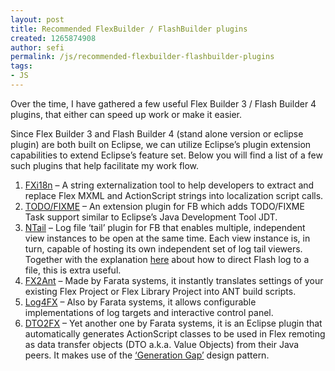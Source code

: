 ```yaml
---
layout: post
title: Recommended FlexBuilder / FlashBuilder plugins
created: 1265874908
author: sefi
permalink: /js/recommended-flexbuilder-flashbuilder-plugins
tags:
- JS
---
```

<p>Over the time, I have gathered a few useful Flex Builder 3 / Flash Builder 4 plugins, that either can speed up work or make it easier.</p>
<p>Since Flex Builder 3 and Flash Builder 4 (stand alone version or eclipse plugin) are both built on Eclipse, we can utilize Eclipse&rsquo;s plugin extension capabilities to extend Eclipse&rsquo;s feature set. Below you will find a list of a few such plugins that help facilitate my work flow.</p>
<ol>
    <li><a target="_blank" href="http://marketplace.eclipse.org/content/flex-builder-3-string-localization-tool">FXi18n</a> &ndash; A string externalization tool to help developers to extract and replace Flex MXML and ActionScript strings into localization script calls.</li>
    <li><a target="_blank" href="http://www.richinternet.de/blog/index.cfm?entry=911D4B57-0F0D-5A73-AF6F4D4D04099757">TODO/FIXME</a> &ndash; An extension plugin for FB which adds TODO/FIXME Task support similar to Eclipse&rsquo;s Java Development Tool JDT.</li>
    <li><a target="_blank" href="http://www.certiv.net/products/ntail.html">NTail</a> &ndash; Log file &lsquo;tail&rsquo; plugin for FB that enables multiple, independent view instances to be open at the same time. Each view instance is, in turn, capable of hosting its own independent set of log tail viewers. Together with the explanation <a target="_blank" href="http://blog.flexexamples.com/2007/08/26/debugging-flex-applications-with-mmcfg-and-flashlogtxt/">here</a> about how to direct Flash log to a file, this is extra useful.</li>
    <li><a target="_blank" href="http://myflex.org/#products/fx2ant">FX2Ant</a> &ndash; Made by Farata systems, it instantly translates settings of your existing Flex Project or Flex Library Project into ANT build scripts.</li>
    <li><a target="_blank" href="http://myflex.org/#products/log4fx">Log4FX</a> &ndash; Also by Farata systems, it allows configurable implementations of log targets and interactive control panel.</li>
    <li><a target="_blank" href="http://www.myflex.org/documentation/DTO2Fx.pdf">DTO2FX</a> &ndash; Yet another one by Farata systems, it is an Eclipse plugin that automatically generates ActionScript classes to be used in Flex remoting as data transfer objects (DTO a.k.a. Value Objects) from their Java peers. It makes use of the <a target="_blank" href="http://www.research.ibm.com/designpatterns/pubs/gg.html">&lsquo;Generation Gap&rsquo;</a> design pattern.</li>
</ol>
